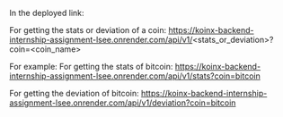 In the deployed link:

For getting the stats or deviation of a coin:
https://koinx-backend-internship-assignment-lsee.onrender.com/api/v1/<stats_or_deviation>?coin=<coin_name>

For example:
For getting the stats of bitcoin:
https://koinx-backend-internship-assignment-lsee.onrender.com/api/v1/stats?coin=bitcoin

For getting the deviation of bitcoin:
https://koinx-backend-internship-assignment-lsee.onrender.com/api/v1/deviation?coin=bitcoin
